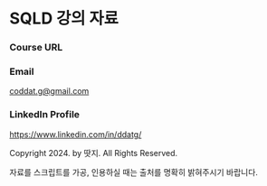 # SQLD 강의 자료

### Course URL

### Email
coddat.g@gmail.com
### LinkedIn Profile
https://www.linkedin.com/in/ddatg/

Copyright 2024. by 땃지. All Rights Reserved.

자료를 스크립트를 가공, 인용하실 때는 출처를 명확히 밝혀주시기 바랍니다.
